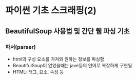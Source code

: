 # 파이썬 기초 스크래핑(2)

##  BeautifulSoup 사용법 및 간단 웹 파싱 기초

### 파서(parser)
- html의 구성 요소를 가져와 원하는 정보를 파싱함
- BeautifulSoup이 없었을때는 jave등의 언어로 복잡하게 구현됨
- HTML: 태그, 요소, 속성 등